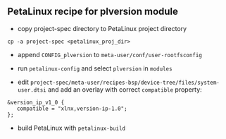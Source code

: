 
## PetaLinux recipe for plversion module

- copy project-spec directory to PetaLinux project directory

```cp -a project-spec <petalinux_proj_dir>```

- append ```CONFIG_plversion```  to ```meta-user/conf/user-rootfsconfig```

- run ```petalinux-config``` and select ```plversion``` in ```modules```

- edit ```project-spec/meta-user/recipes-bsp/device-tree/files/system-user.dtsi``` and add an overlay with correct ```compatible``` property:

```
&version_ip_v1_0 {
   compatible = "xlnx,version-ip-1.0";
};
```

- build PetaLinux with ```petalinux-build```
